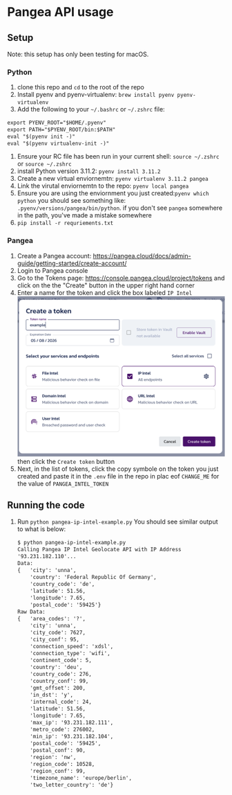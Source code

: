 # Pangea API usage

## Setup

Note: this setup has only been testing for macOS.

### Python

1. clone this repo and `cd` to the root of the repo
1. Install pyenv and pyenv-virtualenv: `brew install pyenv pyenv-virtualenv`
1. Add the following to your `~/.bashrc` or `~/.zshrc` file:
  ```
  export PYENV_ROOT="$HOME/.pyenv"
  export PATH="$PYENV_ROOT/bin:$PATH"
  eval "$(pyenv init -)"
  eval "$(pyenv virtualenv-init -)"
  ```
1. Ensure your RC file has been run in your current shell: `source ~/.zshrc` or `source ~/.zshrc`
1. install Python version 3.11.2: `pyenv install 3.11.2`
1. Create a new virtual enviornemtn: `pyenv virtualenv 3.11.2 pangea`
1. Link the virutal enviornemtn to the repo: `pyenv local pangea`
1. Ensure you are using the enviornment you just created:`pyenv which python` you should see something like: `.pyenv/versions/pangea/bin/python`. if you don't see `pangea` somewhere in the path, you've made a mistake somewhere
1. `pip install -r requriements.txt`

### Pangea

1. Create a Pangea account: https://pangea.cloud/docs/admin-guide/getting-started/create-account/
1. Login to Pangea console
1. Go to the Tokens page: https://console.pangea.cloud/project/tokens and click on the the "Create" button in the upper right hand corner
1. Enter a name for the token and click the box labeled `IP Intel`
   ![pangea console token creation page](https://raw.githubusercontent.com/mattcarrollcode/pangea/main/console-create-a-token.png) then click the `Create token` button
1. Next, in the list of tokens, click the copy symbole on the token you just created and paste it in the `.env` file in the repo in plac eof `CHANGE_ME` for the value of `PANGEA_INTEL_TOKEN`

## Running the code

1. Run `python pangea-ip-intel-example.py`
   You should see similar output to what is below:
   ```
   $ python pangea-ip-intel-example.py
   Calling Pangea IP Intel Geolocate API with IP Address '93.231.182.110'...
   Data:
   {   'city': 'unna',
       'country': 'Federal Republic Of Germany',
       'country_code': 'de',
       'latitude': 51.56,
       'longitude': 7.65,
       'postal_code': '59425'}
   Raw Data:
   {   'area_codes': '?',
       'city': 'unna',
       'city_code': 7627,
       'city_conf': 95,
       'connection_speed': 'xdsl',
       'connection_type': 'wifi',
       'continent_code': 5,
       'country': 'deu',
       'country_code': 276,
       'country_conf': 99,
       'gmt_offset': 200,
       'in_dst': 'y',
       'internal_code': 24,
       'latitude': 51.56,
       'longitude': 7.65,
       'max_ip': '93.231.182.111',
       'metro_code': 276002,
       'min_ip': '93.231.182.104',
       'postal_code': '59425',
       'postal_conf': 90,
       'region': 'nw',
       'region_code': 10528,
       'region_conf': 99,
       'timezone_name': 'europe/berlin',
       'two_letter_country': 'de'}
   ```

